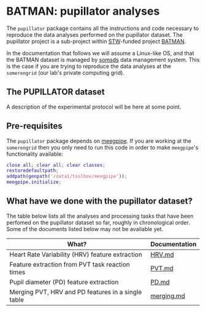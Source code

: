 BATMAN: pupillator analyses
======

The `pupillator` package contains all the instructions and code necessary
to reproduce the data analyses performed on the pupillator dataset. The
pupillator project is a sub-project within [STW][stw]-funded project
[BATMAN][batman].

In the documentation that follows we will assume a Linux-like OS, and that
the BATMAN dataset is managed by [somsds][somsds] data management system.
This is the case if you are trying to reproduce the data analyses at
the `somerengrid` (our lab's private computing grid).

[somsds]: https://germangh.com/somsds
[batman]: http://www.neurosipe.nl/project.php?id=23&sess=6eccc41939665cfccccd8c94d8e0216f
[stw]: http://www.stw.nl/en/


## The PUPILLATOR dataset

A description of the experimental protocol will be here at some point.


## Pre-requisites

The `pupillator` package depends on [meegpipe][meegpipe]. If you are
working at the `somerengrid` then you only need to run this code in order
to make `meegpipe`'s functionality available:

````matlab
close all; clear all; clear classes;
restoredefaultpath;
addpath(genpath('/data1/toolbox/meegpipe'));
meegpipe.initialize;
````
[meegpipe]: http://github.com/meegpipe/meegpipe

## What have we done with the pupillator dataset?

The table below lists all the analyses and processing tasks that have been
 perfomed on the pupillator dataset so far, roughly in chronological order.
Some of the documents listed below may not be available yet.

What?                                                 | Documentation
----------------------------------------------------- | -------------
Heart Rate Variability (HRV) feature extraction       | [HRV.md][hrv]
Feature extraction from PVT task reaction times       | [PVT.md][pvt]
Pupil diameter (PD) feature extraction                | [PD.md][pd]
Merging PVT, HRV and PD features in a single table    | [merging.md][merging]

[hrv]: ./HRV.md
[pvt]: ./PVT.md
[pd]: ./PD.md
[merging]: ./merging.md
